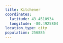 ```yaml
---
title: Kitchener
coordinates:
  latitude: 43.4510934
  longitude: -80.4925804
location_type: city
population: 256885
---
```

